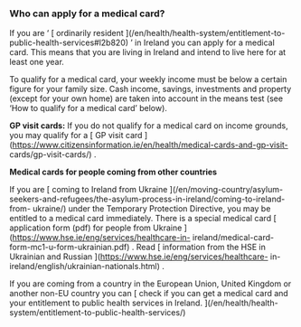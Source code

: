 ###  **Who can apply for a medical card?**

If you are ‘ [ ordinarily resident ](/en/health/health-system/entitlement-to-
public-health-services#l2b820) ’ in Ireland you can apply for a medical card.
This means that you are living in Ireland and intend to live here for at least
one year.

To qualify for a medical card, your weekly income must be below a certain
figure for your family size. Cash income, savings, investments and property
(except for your own home) are taken into account in the means test (see ‘How
to qualify for a medical card’ below).

**GP visit cards:** If you do not qualify for a medical card on income
grounds, you may qualify for a [ GP visit card
](https://www.citizensinformation.ie/en/health/medical-cards-and-gp-visit-
cards/gp-visit-cards/) .

**Medical cards for people coming from other countries**

If you are [ coming to Ireland from Ukraine ](/en/moving-country/asylum-
seekers-and-refugees/the-asylum-process-in-ireland/coming-to-ireland-from-
ukraine/) under the Temporary Protection Directive, you may be entitled to a
medical card immediately. There is a special medical card [ application form
(pdf) for people from Ukraine ](https://www.hse.ie/eng/services/healthcare-in-
ireland/medical-card-form-mc1-u-form-ukrainian.pdf) . Read [ information from
the HSE in Ukrainian and Russian ](https://www.hse.ie/eng/services/healthcare-
in-ireland/english/ukrainian-nationals.html) .

If you are coming from a country in the European Union, United Kingdom or
another non-EU country you can [ check if you can get a medical card and your
entitlement to public health services in Ireland. ](/en/health/health-
system/entitlement-to-public-health-services/)
